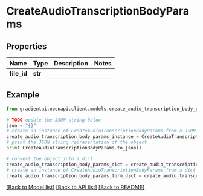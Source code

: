 # CreateAudioTranscriptionBodyParams


## Properties
Name | Type | Description | Notes
------------ | ------------- | ------------- | -------------
**file_id** | **str** |  | 

## Example

```python
from gradientai.openapi.client.models.create_audio_transcription_body_params import CreateAudioTranscriptionBodyParams

# TODO update the JSON string below
json = "{}"
# create an instance of CreateAudioTranscriptionBodyParams from a JSON string
create_audio_transcription_body_params_instance = CreateAudioTranscriptionBodyParams.from_json(json)
# print the JSON string representation of the object
print CreateAudioTranscriptionBodyParams.to_json()

# convert the object into a dict
create_audio_transcription_body_params_dict = create_audio_transcription_body_params_instance.to_dict()
# create an instance of CreateAudioTranscriptionBodyParams from a dict
create_audio_transcription_body_params_form_dict = create_audio_transcription_body_params.from_dict(create_audio_transcription_body_params_dict)
```
[[Back to Model list]](../README.md#documentation-for-models) [[Back to API list]](../README.md#documentation-for-api-endpoints) [[Back to README]](../README.md)


